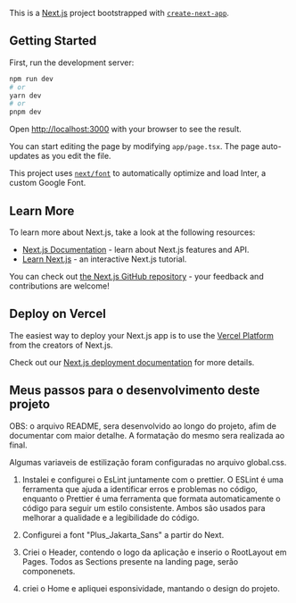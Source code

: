 This is a [Next.js](https://nextjs.org/) project bootstrapped with [`create-next-app`](https://github.com/vercel/next.js/tree/canary/packages/create-next-app).

## Getting Started

First, run the development server:

```bash
npm run dev
# or
yarn dev
# or
pnpm dev
```

Open [http://localhost:3000](http://localhost:3000) with your browser to see the result.

You can start editing the page by modifying `app/page.tsx`. The page auto-updates as you edit the file.

This project uses [`next/font`](https://nextjs.org/docs/basic-features/font-optimization) to automatically optimize and load Inter, a custom Google Font.

## Learn More

To learn more about Next.js, take a look at the following resources:

- [Next.js Documentation](https://nextjs.org/docs) - learn about Next.js features and API.
- [Learn Next.js](https://nextjs.org/learn) - an interactive Next.js tutorial.

You can check out [the Next.js GitHub repository](https://github.com/vercel/next.js/) - your feedback and contributions are welcome!

## Deploy on Vercel

The easiest way to deploy your Next.js app is to use the [Vercel Platform](https://vercel.com/new?utm_medium=default-template&filter=next.js&utm_source=create-next-app&utm_campaign=create-next-app-readme) from the creators of Next.js.

Check out our [Next.js deployment documentation](https://nextjs.org/docs/deployment) for more details.

## Meus passos para o desenvolvimento deste projeto

OBS: o arquivo README, sera desenvolvido ao longo do projeto, afim de documentar com maior detalhe. A formatação do mesmo sera realizada ao final.

Algumas variaveis de estilização foram configuradas no arquivo global.css.

1. Instalei e configurei o EsLint juntamente com o prettier. O ESLint é uma ferramenta que ajuda a identificar erros e problemas no código, enquanto o Prettier é uma ferramenta que formata automaticamente o código para seguir um estilo consistente. Ambos são usados para melhorar a qualidade e a legibilidade do código.

2. Configurei a font "Plus_Jakarta_Sans" a partir do Next.

3. Criei o Header, contendo o logo da aplicação e inserio o RootLayout em Pages. Todos as Sections presente na landing page, serão componenets.

4. criei o Home e apliquei esponsividade, mantando o design do projeto.
